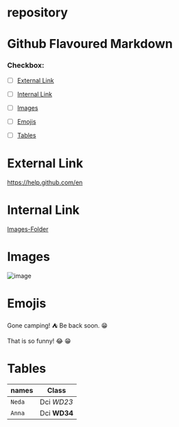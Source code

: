 # repository
# Github Flavoured Markdown

### Checkbox: 
- [ ] [External Link](#external-link)
- [ ] [Internal Link](#internal-link)
- [ ] [Images](#images)
- [ ] [Emojis](#emojis)
- [ ] [Tables](#tables)



# External Link

https://help.github.com/en


# Internal Link

[Images-Folder](https://github.com/Neda-Salahian/repository/blob/main/images/logo.png)


# Images
![image](../images/logo.ong)

# Emojis
Gone camping! :tent: Be back soon. :grin:

That is so funny! :joy: :grin:

# Tables

| names | Class |
| --- | --- |
| `Neda` | Dci *WD23* |
| `Anna` | Dci **WD34** |















